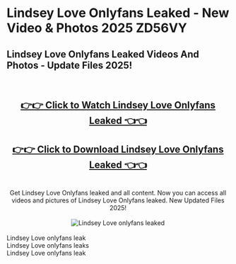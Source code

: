 # Lindsey Love Onlyfans Leaked - New Video & Photos 2025 ZD56VY

<h2>Lindsey Love Onlyfans Leaked Videos And Photos - Update Files 2025!</h2>
<br>
<div align="center">
<h2><a href="https://ulove.online/aps_415" rel="nofollow">👉👉 Click to Watch Lindsey Love Onlyfans Leaked 👈👈</a></h2>
<h2><a href="https://ulove.online/aps_415" rel="nofollow">👉👉 Click to Download Lindsey Love Onlyfans Leaked 👈👈</a></h2>
<br>
Get Lindsey Love Onlyfans leaked and all content. Now you can access all videos and pictures of Lindsey Love Onlyfans leaked. New Updated Files 2025!
<br>
<br>
<a href="https://ulove.online/aps_415" rel="nofollow" data-target="animated-image.originalLink"><img src="https://i.imgur.com/dJHk4Zq.gif)" alt="Lindsey Love onlyfans leaked" style="max-width: 100%; display: inline-block;" data-target="animated-image.originalImage"></a>
</div>
<br>
Lindsey Love onlyfans leak<br>
Lindsey Love onlyfans leaks<br>
Lindsey Love onlyfans leak
